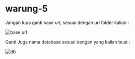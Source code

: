 # warung-5

Jangan lupa ganti  base url, sesuai dengan url folder kalian :

![base url](https://user-images.githubusercontent.com/52781339/145550974-cff61c57-6756-4831-9aa9-85d633bce0b1.png)


Ganti Juga nama database sesuai dengan yang kalian buat :

![db](https://user-images.githubusercontent.com/52781339/145551408-f223acd7-f9a8-4832-a81e-24827c217737.png)
